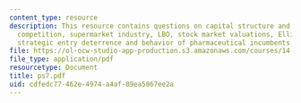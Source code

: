 ```yaml
---
content_type: resource
description: This resource contains questions on capital structure and product market
  competition, supermarket industry, LBO, stock market valuations, Ellison?s paper,
  strategic entry deterrence and behavior of pharmaceutical incumbents.
file: https://ol-ocw-studio-app-production.s3.amazonaws.com/courses/14-271-industrial-organization-i-fall-2005/cdfedc77462e4974a4af89ea5867ee2a_ps7.pdf
file_type: application/pdf
resourcetype: Document
title: ps7.pdf
uid: cdfedc77-462e-4974-a4af-89ea5867ee2a
---
```

